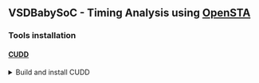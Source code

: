 ## VSDBabySoC - Timing Analysis using [OpenSTA](https://github.com/parallaxsw/OpenSTA)

 ### Tools installation
  
  #### [CUDD](https://davidkebo.com/cudd/)

<details>
<summary>Build and install CUDD</summary>

```
$ wget https://github.com/davidkebo/cudd/raw/main/cudd_versions/cudd-3.0.0.tar.gz
$ tar zxvf cudd-3.0.0.tar.gz
$ cd cudd-3.0.0
$ ./configure --prefix=$HOME/cudd
$ make -j$(nproc)
$ make install
$ cd  
```
</details>

